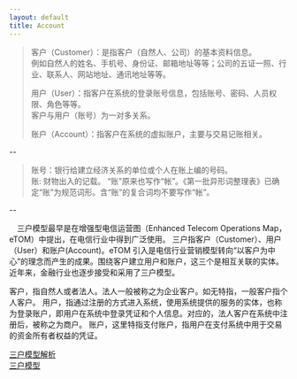 ```yaml
---
layout: default
title: Account
---
```


>客户（Customer）：是指客户（自然人、公司）的基本资料信息。  
>例如自然人的姓名、手机号、身份证、邮箱地址等等；公司的五证一照、行业、联系人、网站地址、通讯地址等等。
>
>用户（User）：指客户在系统的登录账号信息，包括账号、密码、人员权限、角色等等。  
>客户与用户（账号）为一对多关系。
>
>账户（Account）：指客户在系统的虚拟账户，主要与交易记账相关。  

--

>账号：银行给建立经济关系的单位或个人在账上编的号码。  
>账: 财物出入的记载。 “账”原来也写作“帐”。《第一批异形词整理表》已确定“账”为规范词形。含“账”的复合词均不要写作“帐”。 

--

　三户模型最早是在增强型电信运营图（Enhanced Telecom Operations Map，eTOM）中提出，在电信行业中得到广泛使用。 三户指客户（Customer）、用户（User）和账户(Account)。eTOM 引入是电信行业营销模型转向“以客户为中心”的理念而产生的成果。围绕客户建立用户和账户，这三个是相互关联的实体。近年来，金融行业也逐步接受和采用了三户模型。

客户，指自然人或者法人。法人一般被称之为企业客户。如无特指，一般客户指个人客户。
用户，指通过注册的方式进入系统，使用系统提供的服务的实体，也称为登录账户，即用户在系统中登录凭证和个人信息。对应的，法人客户在系统中注册后，被称之为商户。
账户，这里特指支付账户，指用户在支付系统中用于交易的资金所有者权益的凭证。



[三户模型解析](https://blog.csdn.net/qq_35246620/article/details/77196554)  
[三户模型](https://www.jianshu.com/p/6ca9f206b1e3)
